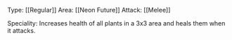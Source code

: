 Type: [[Regular]]
Area: [[Neon Future]]
Attack: [[Melee]]

Speciality: Increases health of all plants in a 3x3 area and heals them when it attacks.